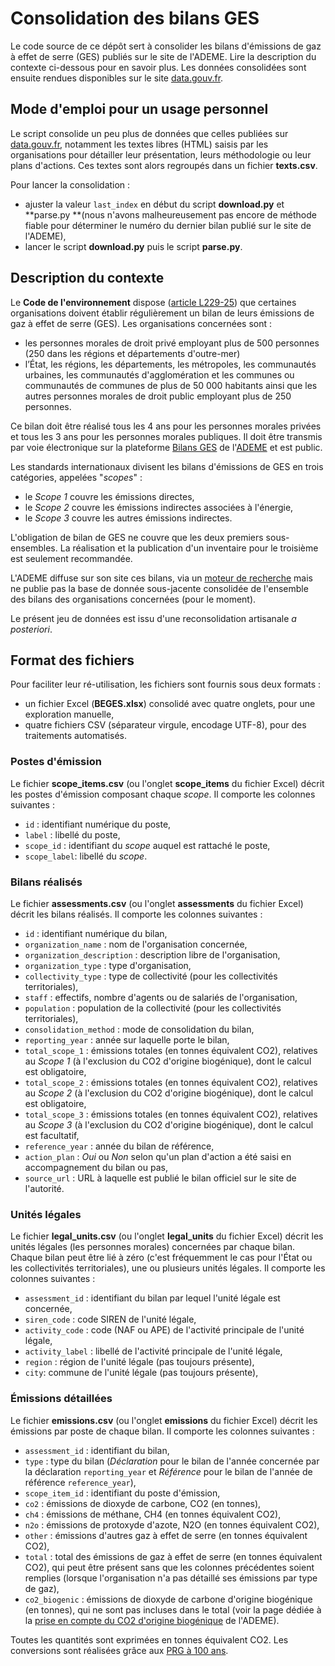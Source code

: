# Consolidation des bilans GES

Le code source de ce dépôt sert à consolider les bilans d'émissions de gaz à effet de serre (GES) publiés sur le site de l'ADEME. Lire la description du contexte ci-dessous pour en savoir plus. Les données consolidées sont ensuite rendues disponibles sur le site [data.gouv.fr](https://www.data.gouv.fr/fr/datasets/bilans-demissions-de-ges-publies-sur-le-site-de-lademe-1/).

## Mode d'emploi pour un usage personnel

Le script consolide un peu plus de données que celles publiées sur [data.gouv.fr](https://www.data.gouv.fr/fr/datasets/bilans-demissions-de-ges-publies-sur-le-site-de-lademe-1/), notamment les textes libres (HTML) saisis par les organisations pour détailler leur présentation, leurs méthodologie ou leur plans d'actions. Ces textes sont alors regroupés dans un fichier **texts.csv**.

Pour lancer la consolidation :
* ajuster la valeur `last_index` en début du script **download.py** et **parse.py **(nous n'avons malheureusement pas encore de méthode fiable pour déterminer le numéro du dernier bilan publié sur le site de l'ADEME), 
* lancer le script **download.py** puis le script **parse.py**.

## Description du contexte

Le **Code de l'environnement** dispose ([article L229-25](https://www.legifrance.gouv.fr/affichCodeArticle.do;jsessionid=B27788AA2F0B41AC79977E793273C7FF.tplgfr42s_1?idArticle=LEGIARTI000031694974&cidTexte=LEGITEXT000006074220&dateTexte=20191027)) que certaines organisations doivent établir régulièrement un bilan de leurs émissions de gaz à effet de serre (GES). Les organisations concernées sont :

* les personnes morales de droit privé employant plus de 500 personnes (250 dans les régions et départements d'outre-mer)
* l’État, les régions, les départements, les métropoles, les communautés urbaines, les communautés d'agglomération et les communes ou communautés de communes de plus de 50 000 habitants ainsi que les autres personnes morales de droit public employant plus de 250 personnes.

Ce bilan doit être réalisé tous les 4 ans pour les personnes morales privées et tous les 3 ans pour les personnes morales publiques. Il doit être transmis par voie électronique sur la plateforme [Bilans GES](http://www.bilans-ges.ademe.fr/) de l'[ADEME](https://www.ademe.fr/) et est public.

Les standards internationaux divisent les bilans d'émissions de GES en trois catégories, appelées "*scopes*" :

* le *Scope 1* couvre les émissions directes,
* le *Scope 2* couvre les émissions indirectes associées à l'énergie,
* le *Scope 3* couvre les autres émissions indirectes.

L'obligation de bilan de GES ne couvre que les deux premiers sous-ensembles. La réalisation et la publication d'un inventaire pour le troisième est seulement recommandée.

L'ADEME diffuse sur son site ces bilans, via un [moteur de recherche](http://www.bilans-ges.ademe.fr/fr/bilanenligne/bilans/index/siGras/0) mais ne publie pas la base de donnée sous-jacente consolidée de l'ensemble des bilans des organisations concernées (pour le moment).

Le présent jeu de données est issu d'une reconsolidation artisanale *a posteriori*.

## Format des fichiers

Pour faciliter leur ré-utilisation, les fichiers sont fournis sous deux formats : 
* un fichier Excel (**BEGES.xlsx**) consolidé avec quatre onglets, pour une exploration manuelle,
* quatre fichiers CSV (séparateur virgule, encodage UTF-8), pour des traitements automatisés.

### Postes d'émission

Le fichier **scope_items.csv** (ou l'onglet **scope_items** du fichier Excel) décrit les postes d'émission composant chaque *scope*. Il comporte les colonnes suivantes :
* `id` : identifiant numérique du poste,
* `label` : libellé du poste,
* `scope_id` : identifiant du *scope* auquel est rattaché le poste,
* `scope_label`: libellé du *scope*.

### Bilans réalisés

Le fichier **assessments.csv** (ou l'onglet **assessments** du fichier Excel) décrit les bilans réalisés. Il comporte les colonnes suivantes :
* `id` : identifiant numérique du bilan,
* `organization_name` : nom de l'organisation concernée,
* `organization_description` : description libre de l'organisation,
* `organization_type` : type d'organisation,
* `collectivity_type` : type de collectivité (pour les collectivités territoriales),
* `staff` : effectifs, nombre d'agents ou de salariés de l'organisation,
* `population` : population de la collectivité (pour les collectivités territoriales),
* `consolidation_method` : mode de consolidation du bilan,
* `reporting_year` : année sur laquelle porte le bilan,
* `total_scope_1` : émissions totales (en tonnes équivalent CO2), relatives au *Scope 1* (à l'exclusion du CO2 d'origine biogénique), dont le calcul est obligatoire,
* `total_scope_2` : émissions totales (en tonnes équivalent CO2), relatives au *Scope 2* (à l'exclusion du CO2 d'origine biogénique), dont le calcul est obligatoire,
* `total_scope_3` : émissions totales (en tonnes équivalent CO2), relatives au *Scope 3* (à l'exclusion du CO2 d'origine biogénique), dont le calcul est facultatif,
* `reference_year` : année du bilan de référence,
* `action_plan` : *Oui* ou *Non* selon qu'un plan d'action a été saisi en accompagnement du bilan ou pas,
* `source_url` : URL à laquelle est publié le bilan officiel sur le site de l'autorité.

### Unités légales

Le fichier **legal_units.csv** (ou l'onglet **legal_units** du fichier Excel) décrit les unités légales (les personnes morales) concernées par chaque bilan. Chaque bilan peut être lié à zéro (c'est fréquemment le cas pour l'État ou les collectivités territoriales), une ou plusieurs unités légales. Il comporte les colonnes suivantes :
* `assessment_id` : identifiant du bilan par lequel l'unité légale est concernée,
* `siren_code` : code SIREN de l'unité légale,
* `activity_code` : code (NAF ou APE) de l'activité principale de l'unité légale,
* `activity_label` : libellé de l'activité principale de l'unité légale,
* `region` : région de l'unité légale (pas toujours présente),
* `city`: commune de l'unité légale (pas toujours présente),

### Émissions détaillées

Le fichier **emissions.csv** (ou l'onglet **emissions** du fichier Excel) décrit les émissions par poste de chaque bilan. Il comporte les colonnes suivantes : 
* `assessment_id` : identifiant du bilan,
* `type` : type du bilan (*Déclaration* pour le bilan de l'année concernée par la déclaration `reporting_year` et *Référence* pour le bilan de l'année de référence `reference_year`),
* `scope_item_id` : identifiant du poste d'émission,
* `co2` : émissions de dioxyde de carbone, CO2 (en tonnes),
* `ch4` : émissions de méthane, CH4 (en tonnes équivalent CO2),
* `n2o` : émissions de protoxyde d'azote, N2O (en tonnes équivalent CO2),
* `other` : émissions d'autres gaz à effet de serre (en tonnes équivalent CO2),
* `total` : total des émissions de gaz à effet de serre (en tonnes équivalent CO2), qui peut être présent sans que les colonnes précédentes soient remplies (lorsque l'organisation n'a pas détaillé ses émissions par type de gaz),
* `co2_biogenic` : émissions de dioxyde de carbone d'origine biogénique (en tonnes), qui ne sont pas incluses dans le total (voir la page dédiée à la [prise en compte du CO2 d'origine biogénique](http://www.bilans-ges.ademe.fr/documentation/UPLOAD_DOC_FR/index.htm?co2_biogenique.htm) de l'ADEME).

Toutes les quantités sont exprimées en tonnes équivalent CO2. Les conversions sont réalisées grâce aux [PRG à 100 ans](http://www.bilans-ges.ademe.fr/fr/accueil/contenu/index/page/giec/siGras/0).
